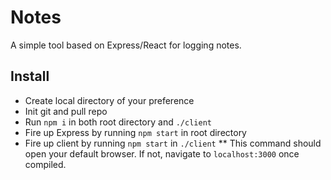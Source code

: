 # Notes

A simple tool based on Express/React for logging notes.

## Install

* Create local directory of your preference
* Init git and pull repo
* Run `npm i` in both root directory and `./client`
* Fire up Express by running `npm start` in root directory
* Fire up client by running `npm start` in `./client`
** This command should open your default browser. If not, navigate to `localhost:3000` once compiled.
